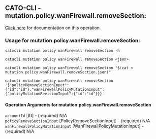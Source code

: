 
## CATO-CLI - mutation.policy.wanFirewall.removeSection:
[Click here](https://api.catonetworks.com/documentation/#mutation-mutation.policy.wanFirewall.removeSection) for documentation on this operation.

### Usage for mutation.policy.wanFirewall.removeSection:

`catocli mutation policy wanFirewall removeSection -h`

`catocli mutation policy wanFirewall removeSection <json>`

`catocli mutation policy wanFirewall removeSection "$(cat < mutation.policy.wanFirewall.removeSection.json)"`

`catocli mutation policy wanFirewall removeSection '{"policyRemoveSectionInput":{"id":"id"},"wanFirewallPolicyMutationInput":{"policyMutationRevisionInput":{"id":"id"}}}'`


#### Operation Arguments for mutation.policy.wanFirewall.removeSection ####

`accountId` [ID] - (required) N/A    
`policyRemoveSectionInput` [PolicyRemoveSectionInput] - (required) N/A    
`wanFirewallPolicyMutationInput` [WanFirewallPolicyMutationInput] - (required) N/A    
